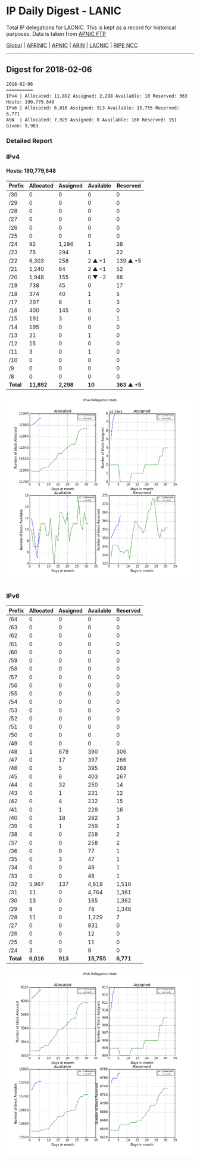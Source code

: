 # IP Daily Digest - LANIC

Total IP delegations for LACNIC. This is kept as a record for historical purposes. Data is taken from [APNIC FTP](https://ftp.apnic.net/)

[Global](https://github.com/csmets/IP-Daily-Digest) | [AFRINIC](https://github.com/csmets/IP-Daily-Digest/tree/master/archives/AFRINIC) | [APNIC](https://github.com/csmets/IP-Daily-Digest/tree/master/archives/APNIC) | [ARIN](https://github.com/csmets/IP-Daily-Digest/tree/master/archives/ARIN) | [LACNIC](https://github.com/csmets/IP-Daily-Digest/tree/master/archives/LACNIC) | [RIPE NCC](https://github.com/csmets/IP-Daily-Digest/tree/master/archives/RIPE_NCC)

---

## Digest for 2018-02-06
```
2018-02-06
==========
IPv4 | Allocated: 11,892 Assigned: 2,298 Available: 10 Reserved: 363 Hosts: 190,779,648
IPv6 | Allocated: 6,016 Assigned: 913 Available: 15,755 Reserved: 6,771
ASN  | Allocated: 7,925 Assigned: 0 Available: 186 Reserved: 151 Given: 9,983
```

### Detailed Report

### IPv4

#### Hosts: **190,779,648**

| Prefix | Allocated | Assigned | Available | Reserved |
| ----- | ----- | ----- | ----- | ----- |
| /30 | 0 | 0 | 0 | 0 |
| /29 | 0 | 0 | 0 | 0 |
| /28 | 0 | 0 | 0 | 0 |
| /27 | 0 | 0 | 0 | 0 |
| /26 | 0 | 0 | 0 | 0 |
| /25 | 0 | 0 | 0 | 0 |
| /24 | 92 | 1,286 | 1 | 38 |
| /23 | 75 | 294 | 1 | 22 |
| /22 | 6,303 | 258 | 2 ▲ +1 | 139 ▲ +5 |
| /21 | 1,240 | 64 | 2 ▲ +1 | 52 |
| /20 | 1,948 | 155 | 0 ▼ -2 | 86 |
| /19 | 738 | 45 | 0 | 17 |
| /18 | 374 | 40 | 1 | 5 |
| /17 | 297 | 8 | 1 | 3 |
| /16 | 400 | 145 | 0 | 0 |
| /15 | 191 | 3 | 0 | 1 |
| /14 | 195 | 0 | 0 | 0 |
| /13 | 21 | 0 | 1 | 0 |
| /12 | 15 | 0 | 0 | 0 |
| /11 | 3 | 0 | 1 | 0 |
| /10 | 0 | 0 | 0 | 0 |
| /9 | 0 | 0 | 0 | 0 |
| /8 | 0 | 0 | 0 | 0 |
| **Total** | **11,892** | **2,298** | **10** | **363 ▲ +5** |

![ipv4-stats](ipv4-figure.png)

### IPv6

| Prefix | Allocated | Assigned | Available | Reserved |
| ----- | ----- | ----- | ----- | ----- |
| /64 | 0 | 0 | 0 | 0 |
| /63 | 0 | 0 | 0 | 0 |
| /62 | 0 | 0 | 0 | 0 |
| /61 | 0 | 0 | 0 | 0 |
| /60 | 0 | 0 | 0 | 0 |
| /59 | 0 | 0 | 0 | 0 |
| /58 | 0 | 0 | 0 | 0 |
| /57 | 0 | 0 | 0 | 0 |
| /56 | 0 | 0 | 0 | 0 |
| /55 | 0 | 0 | 0 | 0 |
| /54 | 0 | 0 | 0 | 0 |
| /53 | 0 | 0 | 0 | 0 |
| /52 | 0 | 0 | 0 | 0 |
| /51 | 0 | 0 | 0 | 0 |
| /50 | 0 | 0 | 0 | 0 |
| /49 | 0 | 0 | 0 | 0 |
| /48 | 1 | 679 | 390 | 306 |
| /47 | 0 | 17 | 397 | 266 |
| /46 | 0 | 5 | 395 | 268 |
| /45 | 0 | 6 | 403 | 267 |
| /44 | 0 | 32 | 250 | 14 |
| /43 | 0 | 1 | 231 | 12 |
| /42 | 0 | 4 | 232 | 15 |
| /41 | 0 | 1 | 229 | 16 |
| /40 | 0 | 18 | 262 | 3 |
| /39 | 0 | 1 | 259 | 2 |
| /38 | 0 | 0 | 259 | 2 |
| /37 | 0 | 0 | 258 | 2 |
| /36 | 0 | 9 | 77 | 1 |
| /35 | 0 | 3 | 47 | 1 |
| /34 | 0 | 0 | 48 | 1 |
| /33 | 0 | 0 | 48 | 1 |
| /32 | 5,967 | 137 | 4,819 | 1,516 |
| /31 | 11 | 0 | 4,764 | 1,361 |
| /30 | 13 | 0 | 165 | 1,362 |
| /29 | 9 | 0 | 78 | 1,348 |
| /28 | 11 | 0 | 1,229 | 7 |
| /27 | 0 | 0 | 831 | 0 |
| /26 | 0 | 0 | 12 | 0 |
| /25 | 0 | 0 | 11 | 0 |
| /24 | 3 | 0 | 9 | 0 |
| **Total** | **6,016** | **913** | **15,755** | **6,771** |

![ipv6-stats](ipv6-figure.png)